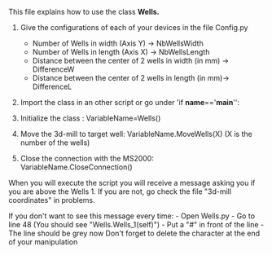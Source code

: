 This file explains how to use the class **Wells.** 

1. Give the configurations of each of your devices in the file Config.py
	- Number of Wells in width (Axis Y) → NbWellsWidth
	- Number of Wells in length (Axis X) → NbWellsLength
	- Distance between the center of 2 wells in width (in mm) → DifferenceW
	- Distance between the center of 2 wells in length (in mm)→ DifferenceL
	
2. Import the class in an other script or go under 'if __name__=='__main__'':
	
3. Initialize the class :
	VariableName=Wells()

4. Move the 3d-mill to target well:
	VariableName.MoveWells(X) (X is the number of the wells)

5. Close the connection with the MS2000:
	VariableName.CloseConnection()
	

When you will execute the script you will receive a message asking you if you are above the Wells 1.
If you are not, go check the file "3d-mill coordinates" in problems.

If you don't want to see this message every time:
	- Open Wells.py
	- Go to line 48 (You should see "Wells.Wells_1(self)")
	- Put a "#" in front of the line
	- The line should be grey now
Don't forget to delete the character at the end of your manipulation 
